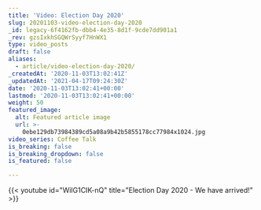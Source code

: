 ```yaml
---
title: 'Video: Election Day 2020'
slug: 20201103-video-election-day-2020
_id: legacy-6f4162fb-dbb4-4e35-8d1f-9cde7dd901a1
_rev: gzsIxkhSGQWrSyyf7HnWX1
type: video_posts
draft: false
aliases:
  - article/video-election-day-2020/
_createdAt: '2020-11-03T13:02:41Z'
_updatedAt: '2021-04-17T09:24:30Z'
date: '2020-11-03T13:02:41+00:00'
lastmod: '2020-11-03T13:02:41+00:00'
weight: 50
featured_image:
  alt: Featured article image
  url: >-
    0ebe129db73984389cd5a08a9b42b5855178cc77984x1024.jpg
video_series: Coffee Talk
is_breaking: false
is_breaking_dropdown: false
is_featured: false

---
```

{{< youtube id="WilG1CIK-nQ" title="Election Day 2020 - We have arrived!" >}}